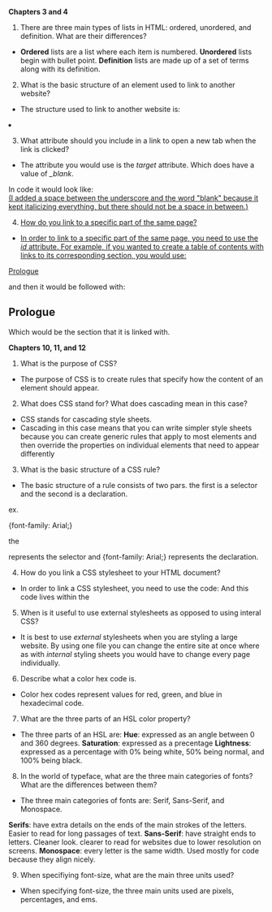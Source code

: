 **Chapters 3 and 4**


1. There are three main types of lists in HTML: ordered, unordered, and definition. What are their differences?

  * **Ordered** lists are a list where each item is numbered. **Unordered** lists begin with bullet point. **Definition** lists are made up of a set of terms along with its definition.

2. What is the basic structure of an element used to link to another website?

  * The structure used to link to another website is:
  <li><a (url link for site)>
  <Name of site></a></li>

3. What attribute should you include in a link to open a new tab when the link is clicked?

  * The attribute you would use is the *target* attribute. Which does have a value of *_blank*.

  In code it would look like:
  <a href="http://www.google.com" target="_ blank">  
(I added a space between the underscore and the word "blank" because it kept italicizing everything, but there should not be a space in between.)


4. How do you link to a specific part of the same page?

  * In order to link to a specific part of the same page, you need to use the *id* attribute.
  For example, if you wanted to create a table of contents with links to its corresponding section, you would use:

  <a href="#prologue">Prologue</a><br />

  and then it would be followed with:

  <h2 id="prologue">Prologue</h2>

  Which would be the section that it is linked with.

**Chapters 10, 11, and 12**

1. What is the purpose of CSS?

  * The purpose of CSS is to create rules that specify how the content of an element should appear.

2. What does CSS stand for? What does cascading mean in this case?

  * CSS stands for cascading style sheets.
  * Cascading in this case means that you can write simpler style sheets because you can create generic rules that apply to most elements and then override the properties on individual elements that need to appear differently


3. What is the basic structure of a CSS rule?

  * The basic structure of a rule consists of two pars. the first is a selector and the second is a declaration.

  ex. <p>{font-family: Arial;}

  the <P> represents the selector and {font-family: Arial;} represents the declaration.

4. How do you link a CSS stylesheet to your HTML document?

  * In order to link a CSS stylesheet, you need to use the code:
      <link href="css/styes.css" type="text/css"
      rel="stylesheet" />
    And this code lives within the <head>

5. When is it useful to use external stylesheets as opposed to using interal CSS?

  * It is best to use *external* stylesheets when you are styling a large website. By using one file you can change the entire site at once where as with *internal* styling sheets you would have to change every page individually.

6. Describe what a color hex code is.

  * Color hex codes represent values for red, green, and blue in hexadecimal code.

7. What are the three parts of an HSL color property?

  * The three parts of an HSL are:
    **Hue**: expressed as an angle between 0 and 360 degrees.
    **Saturation**: expressed as a precentage
    **Lightness**: expressed as a percentage with 0% being white, 50% being normal, and 100% being black.

8. In the world of typeface, what are the three main categories of fonts? What are the differences between them?

  * The three main categories of fonts are: Serif, Sans-Serif, and Monospace.

  **Serifs**: have extra details on the ends of the main strokes of the letters. Easier to read for long passages of text.
  **Sans-Serif**: have straight ends to letters. Cleaner look. clearer to read for websites due to lower resolution on screens.
  **Monospace**: every letter is the same width. Used mostly for code because they align nicely.

9. When specifiying font-size, what are the main three units used?

  * When specifying font-size, the three main units used are pixels, percentages, and ems. 
